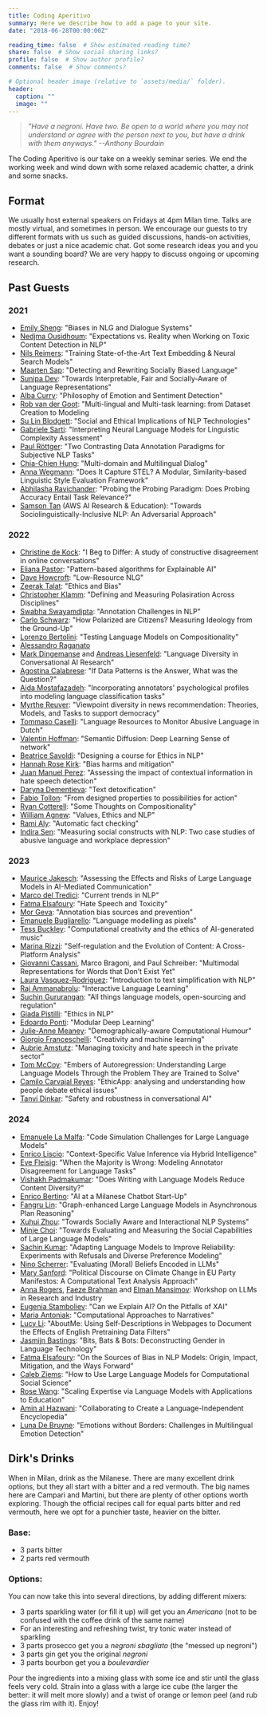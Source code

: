 ```yaml
---
title: Coding Aperitivo
summary: Here we describe how to add a page to your site.
date: "2018-06-28T00:00:00Z"

reading_time: false  # Show estimated reading time?
share: false  # Show social sharing links?
profile: false  # Show author profile?
comments: false  # Show comments?

# Optional header image (relative to `assets/media/` folder).
header:
  caption: ""
  image: ""
---
```


> *"Have a negroni. Have two. Be open to a world where you may not understand or agree with the person next to you, but have a drink with them anyways."*
> *--Anthony Bourdain*

The Coding Aperitivo is our take on a weekly seminar series. We end the working week and wind down with some relaxed academic chatter, a drink and some snacks. 


## Format 
We usually host external speakers on Fridays at 4pm Milan time.
Talks are mostly virtual, and sometimes in person.
We encourage our guests to try different formats with us such as guided discussions, hands-on activities, debates or just a nice academic chat.
Got some research ideas you and you want a sounding board?
We are very happy to discuss ongoing or upcoming research. 


## Past Guests

### 2021

- [Emily Sheng](https://ewsheng.github.io/): "Biases in NLG and Dialogue Systems"
- [Nedjma Ousidhoum](https://nedjmaou.github.io/): "Expectations vs. Reality when Working on Toxic Content Detection in NLP"
- [Nils Reimers](https://www.nils-reimers.de/): "Training State-of-the-Art Text Embedding & Neural Search Models"
- [Maarten Sap](https://maartensap.com/): "Detecting and Rewriting Socially Biased Language"
- [Sunipa Dev](https://sunipa.github.io/): "Towards Interpretable, Fair and Socially-Aware of Language Representations"
- [Alba Curry](https://www.linkedin.com/in/albacurry/): "Philosophy of Emotion and Sentiment Detection"
- [Rob van der Goot](https://robvanderg.github.io/): "Multi-lingual and Multi-task learning: from Dataset Creation to Modeling
- [Su Lin Blodgett](https://sblodgett.github.io/): "Social and Ethical Implications of NLP Technologies"
- [Gabriele Sarti](https://gsarti.com/): "Interpreting Neural Language Models for Linguistic Complexity Assessment"
- [Paul Röttger](https://paulrottger.com/): "Two Contrasting Data Annotation Paradigms for Subjective NLP Tasks"
- [Chia-Chien Hung](https://www.uni-mannheim.de/dws/people/researchers/phd-students/chia-chien-hung/): "Multi-domain and Multilingual Dialog"
- [Anna Wegmann](https://annawegmann.github.io/): "Does It Capture STEL? A Modular, Similarity-based Linguistic Style Evaluation Framework"
- [Abhilasha Ravichander](https://www.cs.cmu.edu/~aravicha/): "Probing the Probing Paradigm: Does Probing Accuracy Entail Task Relevance?"
- [Samson Tan](https://samsontmr.github.io/) (AWS AI Research & Education): "Towards Sociolinguistically-Inclusive NLP: An Adversarial Approach"

### 2022
- [Christine de Kock](https://www.cst.cam.ac.uk/people/cd700): "I Beg to Differ: A study of constructive disagreement in online conversations"
- [Eliana Pastor](https://smartdata.polito.it/members/eliana-pastor/): "Pattern-based algorithms for Explainable AI"
- [Dave Howcroft](https://davehowcroft.com/): "Low-Resource NLG"
- [Zeerak Talat](https://twitter.com/zeeraktalat?lang=en): "Ethics and Bias"
- [Christopher Klamm](https://chkla.github.io/gitPage/): "Defining and Measuring Polasiration Across Disciplines"
- [Swabha Swayamdipta](https://swabhs.com/): "Annotation Challenges in NLP"
- [Carlo Schwarz](https://carloschwarz.eu/about/): "How Polarized are Citizens? Measuring Ideology from the Ground-Up"
- [Lorenzo Bertolini](https://lorenzoscottb.github.io/): "Testing Language Models on Compositionality"
- [Alessandro Raganato](https://raganato.github.io/)
- [Mark Dingemanse](https://markdingemanse.net/) and [Andreas Liesenfeld](https://liesenf.github.io/): "Language Diversity in Conversational AI Research"
- [Agostina Calabrese](https://ago3.github.io/): "If Data Patterns is the Answer, What was the Question?"
- [Aida Mostafazadeh](https://aidamd.github.io/): "Incorporating annotators' psychological profiles into modeling language classification tasks"
- [Myrthe Reuver](https://myrthereuver.github.io/): "Viewpoint diversity in news recommendation: Theories, Models, and Tasks to support democracy"
- [Tommaso Caselli](https://scholar.google.it/citations?user=fxQvP_QAAAAJ&hl=it): "Language Resources to Monitor Abusive Language in Dutch"
- [Valentin Hoffman](https://valentinhofmann.github.io/): "Semantic Diffusion: Deep Learning Sense of network"
- [Beatrice Savoldi](https://ict.fbk.eu/people/detail/beatrice-savoldi/): "Designing a course for Ethics in NLP"
- [Hannah Rose Kirk](https://www.hannahrosekirk.com/): "Bias harms and mitigation"
- [Juan Manuel Perez](https://twitter.com/perezjotaeme): "Assessing the impact of contextual information in hate speech detection"
- [Daryna Dementieva](https://dardem.github.io/): "Text detoxification"
- [Fabio Tollon](https://philpeople.org/profiles/fabio-tollon): "From designed properties to possibilities for action"
- [Ryan Cotterell](https://rycolab.io/authors/ryan/): "Some Thoughts on Compositionality"
- [William Agnew](https://sites.google.com/cs.washington.edu/william-agnew/home?pli=1): "Values, Ethics and NLP"
- [Rami Aly](https://scholar.google.com/citations?user=dbzGY5YAAAAJ&hl=de): "Automatic fact checking"
- [Indira Sen](https://indiiigo.github.io/): "Measuring social constructs with NLP: Two case studies of abusive language and workplace depression"

### 2023
- [Maurice Jakesch](https://mauricejakesch.com/): "Assessing the Effects and Risks of Large Language Models in AI-Mediated Communication"
- [Marco del Tredici](https://sites.google.com/site/marcodeltredici/): "Current trends in NLP"
- [Fatma Elsafoury](https://efatmae.github.io/): "Hate Speech and Toxicity"
- [Mor Geva](https://mega002.github.io/): "Annotation bias sources and prevention"
- [Emanuele Bugliarello](https://e-bug.github.io/): "Language modelling as pixels"
- [Tess Buckley](https://tessbuckley.me/): "Computational creativity and the ethics of AI-generated music"
- [Marina Rizzi](https://marinarizzi.weebly.com/): "Self-regulation and the Evolution of Content: A Cross-Platform Analysis"
- [Giovanni Cassani](https://www.tilburguniversity.edu/staff/g-cassani), Marco Bragoni, and Paul Schreiber: "Multimodal Representations for Words that Don’t Exist Yet"
- [Laura Vasquez-Rodriguez](https://lmvasque.github.io/): "Introduction to text simplification with NLP"
- [Raj Ammanabrolu](https://prithvirajva.com/): "Interactive Language Learning"
- [Suchin Gururangan](https://suchin.io/): "All things language models, open-sourcing and regulation"
- [Giada Pistilli](https://www.giadapistilli.com/): "Ethics in NLP"
- [Edoardo Ponti](https://ducdauge.github.io/): "Modular Deep Learning"
- [Julie-Anne Meaney](https://smash.inf.ed.ac.uk/author/julie-anne-meaney/): "Demographically-aware Computational Humour"
- [Giorgio Franceschelli](https://giorgiofranceschelli.github.io/): "Creativity and machine learning"
- [Aubrie Amstutz](https://aubrieamstutz.com/): "Managing toxicity and hate speech in the private sector"
- [Tom McCoy](https://rtmccoy.com/): "Embers of Autoregression: Understanding Large Language Models Through the Problem They are Trained to Solve"
- [Camilo Carvajal Reyes](https://www.dim.uchile.cl/~ccarvajal/): "EthicApp: analysing and understanding how people debate ethical issues"
- [Tanvi Dinkar](https://www.linkedin.com/in/tanvi-dinkar-001aa037?originalSubdomain=uk): "Safety and robustness in conversational AI"

### 2024
- [Emanuele La Malfa](https://scholar.google.com/citations?user=4_91m08AAAAJ&hl=en): "Code Simulation Challenges for Large Language Models"
- [Enrico Liscio](https://enricoliscio.github.io/): "Context-Specific Value Inference via Hybrid Intelligence"
- [Eve Fleisig](https://www.efleisig.com/): "When the Majority is Wrong: Modeling Annotator Disagreement for Language Tasks"
- [Vishakh Padmakumar](https://vishakhpk.github.io/): "Does Writing with Language Models Reduce Content Diversity?"
- [Enrico Bertino](https://www.linkedin.com/in/enricobertino/?originalSubdomain=it): "AI at a Milanese Chatbot Start-Up"
- [Fangru Lin](https://fangru-lin.github.io/): "Graph-enhanced Large Language Models in Asynchronous Plan Reasoning"
- [Xuhui Zhou](https://xuhuiz.com/): "Towards Socially Aware and Interactional NLP Systems"
- [Minje Choi](https://minjechoi.github.io/): "Towards Evaluating and Measuring the Social Capabilities of Large Language Models"
- [Sachin Kumar](https://sites.google.com/view/sachinkumar): "Adapting Language Models to Improve Reliability: Experiments with Refusals and Diverse Preference Modeling"
- [Nino Scherrer](https://ninodimontalcino.github.io/): "Evaluating (Moral) Beliefs Encoded in LLMs"
- [Mary Sanford](https://sites.google.com/view/marysanford/home): "Political Discourse on Climate Change in EU Party Manifestos: A Computational Text Analysis Approach"
- [Anna Rogers](https://annargrs.github.io/), [Faeze Brahman](https://fabrahman.github.io/) and [Elman Mansimov](https://mansimov.io/): Workshop on LLMs in Research and Industry
- [Eugenia Stamboliev](https://www.eugeniastamboliev.com/): "Can we Explain AI? On the Pitfalls of XAI"
- [Maria Antoniak](https://maria-antoniak.github.io/): "Computational Approaches to Narratives"
- [Lucy Li](https://lucy3.github.io/): "AboutMe: Using Self-Descriptions in Webpages to Document the Effects of English Pretraining Data Filters"
- [Jasmijn Bastings](https://bastings.github.io/): "Bits, Bats & Bots: Deconstructing Gender in Language Technology"
- [Fatma Elsafoury](https://efatmae.github.io/): "On the Sources of Bias in NLP Models: Origin, Impact, Mitigation, and the Ways Forward"
- [Caleb Ziems](https://calebziems.com/): "How to Use Large Language Models for Computational Social Science"
- [Rose Wang](https://rosewang2008.github.io/): "Scaling Expertise via Language Models with Applications to Education"
- [Amin al Hazwani](https://aminalhazwani.com/): "Collaborating to Create a Language-Independent Encyclopedia"
- [Luna De Bruyne](https://research.flw.ugent.be/en/luna.debruyne): "Emotions without Borders: Challenges in Multilingual Emotion Detection"


## Dirk's Drinks
When in Milan, drink as the Milanese. There are many excellent drink options, but they all start with a bitter and a red vermouth. The big names here are Campari and Martini, but there are plenty of other options worth exploring. Though the official recipes call for equal parts bitter and red vermouth, here we opt for a punchier taste, heavier on the bitter.

### Base:
- 3 parts bitter
- 2 parts red vermouth

### Options:
You can now take this into several directions, by adding different mixers:
- 3 parts sparkling water (or fill it up) will get you an *Americano* (not to be confused with the coffee drink of the same name)
- For an interesting and refreshing twist, try tonic water instead of sparkling
- 3 parts prosecco get you a *negroni sbagliato* (the "messed up negroni")
- 3 parts gin get you the original *negroni*
- 3 parts bourbon get you a *boulevardier*

Pour the ingredients into a mixing glass with some ice and stir until the glass feels very cold. Strain into a glass with a large ice cube (the larger the better: it will melt more slowly) and a twist of orange or lemon peel (and rub the glass rim with it). 
Enjoy!